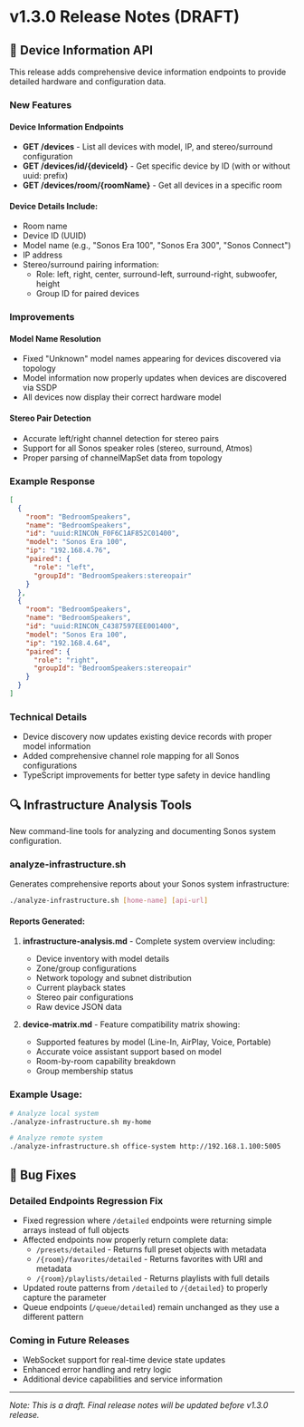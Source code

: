 # v1.3.0 Release Notes (DRAFT)

## 🎯 Device Information API

This release adds comprehensive device information endpoints to provide detailed hardware and configuration data.

### New Features

#### Device Information Endpoints
- **GET /devices** - List all devices with model, IP, and stereo/surround configuration
- **GET /devices/id/{deviceId}** - Get specific device by ID (with or without uuid: prefix)
- **GET /devices/room/{roomName}** - Get all devices in a specific room

#### Device Details Include:
- Room name
- Device ID (UUID)
- Model name (e.g., "Sonos Era 100", "Sonos Era 300", "Sonos Connect")
- IP address
- Stereo/surround pairing information:
  - Role: left, right, center, surround-left, surround-right, subwoofer, height
  - Group ID for paired devices

### Improvements

#### Model Name Resolution
- Fixed "Unknown" model names appearing for devices discovered via topology
- Model information now properly updates when devices are discovered via SSDP
- All devices now display their correct hardware model

#### Stereo Pair Detection
- Accurate left/right channel detection for stereo pairs
- Support for all Sonos speaker roles (stereo, surround, Atmos)
- Proper parsing of channelMapSet data from topology

### Example Response

```json
[
  {
    "room": "BedroomSpeakers",
    "name": "BedroomSpeakers",
    "id": "uuid:RINCON_F0F6C1AF852C01400",
    "model": "Sonos Era 100",
    "ip": "192.168.4.76",
    "paired": {
      "role": "left",
      "groupId": "BedroomSpeakers:stereopair"
    }
  },
  {
    "room": "BedroomSpeakers",
    "name": "BedroomSpeakers", 
    "id": "uuid:RINCON_C4387597EEE001400",
    "model": "Sonos Era 100",
    "ip": "192.168.4.64",
    "paired": {
      "role": "right",
      "groupId": "BedroomSpeakers:stereopair"
    }
  }
]
```

### Technical Details

- Device discovery now updates existing device records with proper model information
- Added comprehensive channel role mapping for all Sonos configurations
- TypeScript improvements for better type safety in device handling

## 🔍 Infrastructure Analysis Tools

New command-line tools for analyzing and documenting Sonos system configuration.

### analyze-infrastructure.sh
Generates comprehensive reports about your Sonos system infrastructure:

```bash
./analyze-infrastructure.sh [home-name] [api-url]
```

#### Reports Generated:
1. **infrastructure-analysis.md** - Complete system overview including:
   - Device inventory with model details
   - Zone/group configurations  
   - Network topology and subnet distribution
   - Current playback states
   - Stereo pair configurations
   - Raw device JSON data

2. **device-matrix.md** - Feature compatibility matrix showing:
   - Supported features by model (Line-In, AirPlay, Voice, Portable)
   - Accurate voice assistant support based on model
   - Room-by-room capability breakdown
   - Group membership status

### Example Usage:
```bash
# Analyze local system
./analyze-infrastructure.sh my-home

# Analyze remote system
./analyze-infrastructure.sh office-system http://192.168.1.100:5005
```

## 🐛 Bug Fixes

### Detailed Endpoints Regression Fix
- Fixed regression where `/detailed` endpoints were returning simple arrays instead of full objects
- Affected endpoints now properly return complete data:
  - `/presets/detailed` - Returns full preset objects with metadata
  - `/{room}/favorites/detailed` - Returns favorites with URI and metadata
  - `/{room}/playlists/detailed` - Returns playlists with full details
- Updated route patterns from `/detailed` to `/{detailed}` to properly capture the parameter
- Queue endpoints (`/queue/detailed`) remain unchanged as they use a different pattern

### Coming in Future Releases

- WebSocket support for real-time device state updates
- Enhanced error handling and retry logic
- Additional device capabilities and service information

---

*Note: This is a draft. Final release notes will be updated before v1.3.0 release.*
